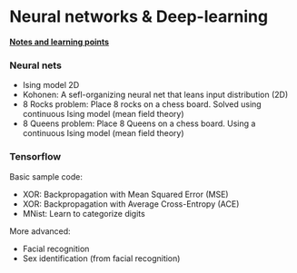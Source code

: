 
# Neural networks & Deep-learning

**[Notes and learning points](doc/)**

### Neural nets

- Ising model 2D
- Kohonen: A sefl-organizing neural net that leans input distribution (2D)
- 8 Rocks problem: Place 8 rocks on a chess board. Solved using continuous Ising model (mean field theory)
- 8 Queens problem: Place 8 Queens on a chess board. Using a continuous Ising model (mean field theory)

### Tensorflow

Basic sample code:

- XOR: Backpropagation with Mean Squared Error (MSE)
- XOR: Backpropagation with Average Cross-Entropy (ACE)
- MNist: Learn to categorize digits

More advanced:
- Facial recognition
- Sex identification (from facial recognition)

